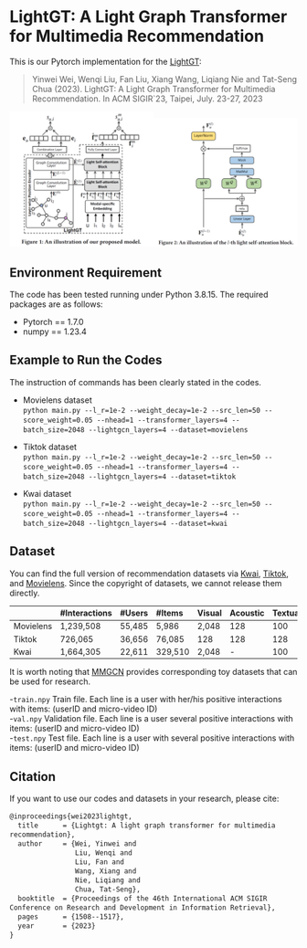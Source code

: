 # LightGT: A Light Graph Transformer for Multimedia Recommendation
This is our Pytorch implementation for the [LightGT](https://dl.acm.org/doi/10.1145/3539618.3591716):  
> Yinwei Wei, Wenqi Liu, Fan Liu, Xiang Wang, Liqiang Nie and Tat-Seng Chua (2023). LightGT: A Light Graph Transformer for Multimedia Recommendation. In ACM SIGIR`23, Taipei, July. 23-27, 2023

<img src="https://github.com/Liuwq-bit/LightGT/blob/master/image/figure1.png" width="50%" height="50%"><img src="https://github.com/Liuwq-bit/LightGT/blob/master/image/figure2.png" width="50%" height="50%">

## Environment Requirement
The code has been tested running under Python 3.8.15. The required packages are as follows:
- Pytorch == 1.7.0
- numpy == 1.23.4

## Example to Run the Codes
The instruction of commands has been clearly stated in the codes.

- Movielens dataset  
  `python main.py --l_r=1e-2 --weight_decay=1e-2 --src_len=50 --score_weight=0.05 --nhead=1 --transformer_layers=4 --batch_size=2048 --lightgcn_layers=4 --dataset=movielens`  
- Tiktok dataset  
  `python main.py --l_r=1e-2 --weight_decay=1e-2 --src_len=50 --score_weight=0.05 --nhead=1 --transformer_layers=4 --batch_size=2048 --lightgcn_layers=4 --dataset=tiktok`

- Kwai dataset  
```python main.py --l_r=1e-2 --weight_decay=1e-2 --src_len=50 --score_weight=0.05 --nhead=1 --transformer_layers=4 --batch_size=2048 --lightgcn_layers=4 --dataset=kwai```

## Dataset
You can find the full version of recommendation datasets via [Kwai](https://www.kuaishou.com/activity/uimc), [Tiktok](http://ai-lab-challenge.bytedance.com/tce/vc/), and [Movielens](https://grouplens.org/datasets/movielens/).
Since the copyright of datasets, we cannot release them directly. 

||#Interactions|#Users|#Items|Visual|Acoustic|Textual|
|:-|:-|:-|:-|:-|:-|:-|
|Movielens|1,239,508|55,485|5,986|2,048|128|100|
|Tiktok|726,065|36,656|76,085|128|128|128|
|Kwai|1,664,305|22,611|329,510|2,048|-|100|

It is worth noting that [MMGCN](https://github.com/weiyinwei/MMGCN) provides corresponding toy datasets that can be used for research.

-`train.npy`
   Train file. Each line is a user with her/his positive interactions with items: (userID and micro-video ID)  
-`val.npy`
   Validation file. Each line is a user several positive interactions with items: (userID and micro-video ID)  
-`test.npy`
   Test file. Each line is a user with several positive interactions with items: (userID and micro-video ID)  

## Citation
If you want to use our codes and datasets in your research, please cite:

``` 
@inproceedings{wei2023lightgt,
  title      = {Lightgt: A light graph transformer for multimedia recommendation},
  author     = {Wei, Yinwei and
                Liu, Wenqi and
                Liu, Fan and
                Wang, Xiang and
                Nie, Liqiang and
                Chua, Tat-Seng},
  booktitle  = {Proceedings of the 46th International ACM SIGIR Conference on Research and Development in Information Retrieval},
  pages      = {1508--1517},
  year       = {2023}
}
```
